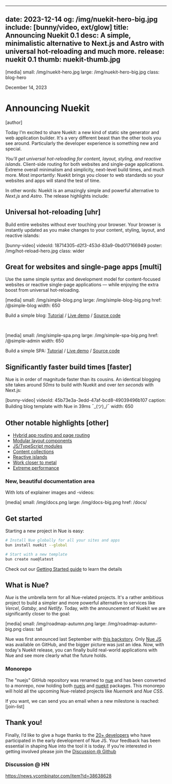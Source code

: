 
---
date: 2023-12-14
og: /img/nuekit-hero-big.jpg
include: [bunny/video, ext/glow]
title: Announcing Nuekit 0.1
desc: A simple, minimalistic alternative to Next.js and Astro with universal hot-reloading and much more.
release: nuekit 0.1
thumb: nuekit-thumb.jpg
---


[media]
  small: /img/nuekit-hero.jpg
  large: /img/nuekit-hero-big.jpg
  class: blog-hero


December 14, 2023

# Announcing Nuekit

[author]

Today I’m excited to share Nuekit: a new kind of static site generator and web application builder. It's a very different beast than the other tools you see around. Particularly the developer experience is something new and special.

*You'll get universal hot-reloading for content, layout, styling, and reactive islands*. Client-side routing for both websites and single-page applications. Extreme overall minimalism and simplicity, next-level build times, and much more. Most importantly: Nuekit brings you closer to web standards so your websites and apps will stand the test of time.

In other words: Nuekit is an amazingly simple and powerful alternative to *Next.js* and *Astro*. The release highlights include:


## Universal hot-reloading [uhr]
Build entire websites without ever touching your browser. Your browser is instantly updated as you make changes to your content, styling, layout, and reactive islands:

[bunny-video]
  videoId: 18714305-d2f3-453d-83a9-0bd017166949
  poster: /img/hot-reload-hero.jpg
  class: wider


## Great for websites and single-page apps [multi]
Use the same simple syntax and development model for content-focused websites or reactive single-page applications — while enjoying the extra boost from universal hot-reloading.

[media]
  small: /img/simple-blog.png
  large: /img/simple-blog-big.png
  href: /@simple-blog
  width: 650

Build a simple blog: [Tutorial](/docs/tutorials/build-a-simple-blog.html) /
[Live demo](/@simple-blog) /
[Source code](//github.com/nuejs/create-nue/tree/master/simple-blog)

&nbsp;

[media]
  small: /img/simple-spa.png
  large: /img/simple-spa-big.png
  href: /@simple-admin
  width: 650

Build a simple SPA: [Tutorial](/docs/tutorials/build-a-simple-spa.html) /
[Live demo](/@simple-admin) /
[Source code](//github.com/nuejs/create-nue/tree/master/simple-app)



## Significantly faster build times [faster]
Nue is in order of magnitude faster than its cousins. An identical blogging site takes around *50ms* to build with Nuekit and over _ten seconds_ with Next.js:

[bunny-video]
  videoId: 45b73e3a-3edd-47af-bcd8-49039496b107
  caption: Building blog template with Nue in 39ms ¯\_(ツ)_/¯
  width: 650

## Other notable highlights [other]

- [Hybrid app routing and page routing](/docs/concepts/client-side-navigation.html)
- [Modular layout components](/docs/concepts/layout-components.html)
- [JS/TypeScript modules](/docs/concepts/js-modules.html)
- [Content collections](/docs/concepts/content-collections.html)
- [Reactive islands](/docs/concepts/reactive-islands.html)
- [Work closer to metal](/docs/why-nue/closer-to-standards.html)
- [Extreme performance](/docs/why-nue/extreme-performance.html)


### New, beautiful documentation area
With lots of explainer images and -videos:

[media]
  small: /img/docs.png
  large: /img/docs-big.png
  href: /docs/



## Get started
Starting a new project in Nue is easy:

``` sh
# Install Nue globally for all your sites and apps
bun install nuekit --global

# Start with a new template
bun create nue@latest
```

Check out our [Getting Started guide](/docs/) to learn the details


## What is Nue?
*Nue* is the umbrella term for all Nue-related projects. It's a rather ambitious project to build a simpler and more powerful alternative to services like *Vercel*, *Gatsby*, and *Netlify*. Today, with the announcement of Nuekit we are significantly closer to the goal:


[media]
  small: /img/roadmap-autumn.png
  large: /img/roadmap-autumn-big.png
  class: tall

Nue was first announced last September with [this backstory](/blog/backstory/). Only [Nue JS](//github.com/nuejs/nue) was available on GitHub, and the bigger picture was just an idea. Now, with today's Nuekit release, you can finally build real-world applications with Nue and see more clearly what the future holds.


### Monorepo
The "nuejs" GitHub repository was renamed to [nue](//github.com/nuejs/nue) and has been converted to a monrepo, now holding both [nuejs](//github.com/nuejs/nue/tree/master/packages/nuejs) and [nuekit](//github.com/nuejs/nue/tree/master/packages/nuekit) packages. This monorepo will hold all the upcoming Nue-related projects like *Nuemark* and *Nue CSS*.


If you want, we can send you an email when a new milestone is reached:
[join-list]

## Thank you!
Finally, I’d like to give a huge thanks to the [20+ developers](//github.com/nuejs/nue/graphs/contributors) who have participated in the early development of Nue JS. Your feedback has been essential in shaping Nue into the tool it is today. If you’re interested in getting involved please join the [Discussion @ Github](//github.com/nuejs/nue/discussions)


### Discussion @ HN

https://news.ycombinator.com/item?id=38638628
